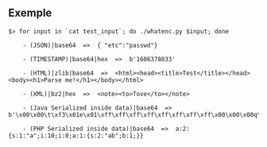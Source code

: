 ## Exemple
    
    $> for input in `cat test_input`; do ./whatenc.py $input; done
        
        - (JSON)|base64  =>  { "etc":"passwd"}
        
        - (TIMESTAMP)|base64|hex  =>  b'1606378033'
        
        - (HTML)|zlib|base64  =>  <html><head><title>Test</title></head><body><h1>Parse me!</h1></body></html>
        
        - (XML)|bz2|hex  =>  <note><to>Tove</to></note> 
        
        - (Java Serialized inside data)|base64  =>  b'\x00\x00\t\xf3\x01e\x01\xff\xff\xff\xff\xff\xff\xff\xff\x00\x00\x00q\x00\x00\xea`\x00\x00\x00\x18C.\xc6\xa2\xa69\x85\xb5\xaf}c\xe6C\x83\xf4*m\x92\xc9\xe9\xaf\x0f\x94r\x02ysr\x00xr\x01xr\x02xp\x00\x00\x00\x0c\x00\x00\x00\x02\x00\x00\x00\x00\x00\x00\x00\x00\x00\x00\x00\x01\x00pppppp\x00\x00\x00\x0c\x00\x00\x00\x02\x00\x00\x00\x00\x00\x00\x00\x00\x00\x00\x00\x01\x00p\x06\xfe\x01\x00\x00\xac\xed\x00\x05sr\x00\x1dweblogic.rjvm.ClassTableEntry/Re\x81W\xf4\xf9\xed\x0c\x00\x00xpr\x00$weblogic.common.internal.PackageInfo\xe6\xf7#\xe7\xb8\xae\x1e\xc9\x02\x00\tI\x00\x05majorI\x00\x05minorI\x00\x0bpatchUpdateI\x00\x0crollingPatchI\x00\x0bservicePackZ\x00\x0etemporaryPatchL\x00\timplTitlet\x00\x12Ljava/lang/String;L\x00\nimplVendorq\x00~\x00\x03L\x00\x0bimplVersionq\x00~\x00\x03xpw\x02\x00\x00x\xfe\x01\x00\x00'
        
        - (PHP Serialized inside data)|base64  =>  a:2:{s:1:"a";i:10;i:0;a:1:{s:2:"ab";b:1;}}
